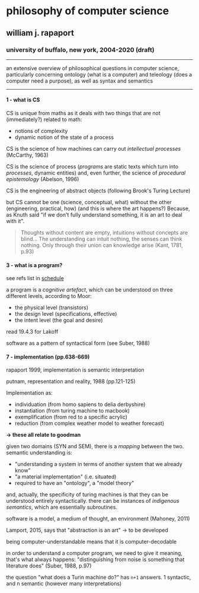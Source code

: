 # philosophy of computer science

## william j. rapaport

### university of buffalo, new york, 2004-2020 (draft)

---

an extensive overview of philosophical questions in computer science, particularly concerning ontology (what is a computer) and teleology (does a computer need a purpose), as well as syntax and semantics

---

#### 1 - what is CS

CS is unique from maths as it deals with two things that are not (immediately?) related to math:

- notions of complexity
- dynamic notion of the state of a process

CS is the science of how machines can carry out *intellectual processes* (McCarthy, 1963)

CS is the science of process (*programs* are static texts which turn into *processes*, dynamic entities) and, even further, the science of *procedural epistemology* (Abelson, 1996)

CS is the engineering of abstract objects (following Brook's Turing Lecture)

but CS cannot be one (science, conceptual, what) without the other (engineering, practical, how) (and this is where the art happens?) Because, as Knuth said "if we don't fully understand something, it is an art to deal with it".

> Thoughts without content are empty, intuitions without concepts are blind... The understanding can intuit nothing, the senses can think nothing. Only through their union can knowledge arise (Kant, 1781, p.93)

#### 3 - what is a program?

see refs list in [schedule](../../schedule_2021_1.md)

a program is a *cognitive artefact*, which can be understood on three different levels, according to Moor:

- the physical level (transistors)
- the design level (specifications, effective)
- the intent level (the goal and desire)

read 19.4.3 for Lakoff

software as a pattern of syntactical form (see Suber, 1988)

#### 7 -  implementation (pp.638-669)

rapaport 1999, implementation is semantic interpretation

putnam, representation and reality, 1988 (pp.121-125)

Implementation as:

- individuation (from homo sapiens to delia derbyshire)
- instantiation (from turing machine to macbook)
- exemplification (from red to a specific acrylic)
- reduction (from complex weather model to weather forecast)

**-> these all relate to goodman**

given two domains (SYN and SEM), there is a *mapping* between the two. semantic understanding is:

- "understanding a system in terms of another system that we already know"
- "a material implementation" (i.e. situated)
- required to have an "ontology", a "model theory"

and, actually, the specificity of turing machines is that they can be understood entirely syntactically. there can be instances of *indigenous semantics*, which are essentially subroutines.

software is a model, a medium of thought, an environment (Mahoney, 2011)

Lamport, 2015, says that "abstraction is an art" -> to be developed

being computer-understandable means that it is computer-decodable

in order to understand a computer program, we need to give it meaning, that's what always happens: "distinguishing from noise is something that literature does" (Suber, 1988, p.97)

the question "what does a Turin machine do?" has `n+1` answers. 1 syntactic, and n semantic (however many interpretations)